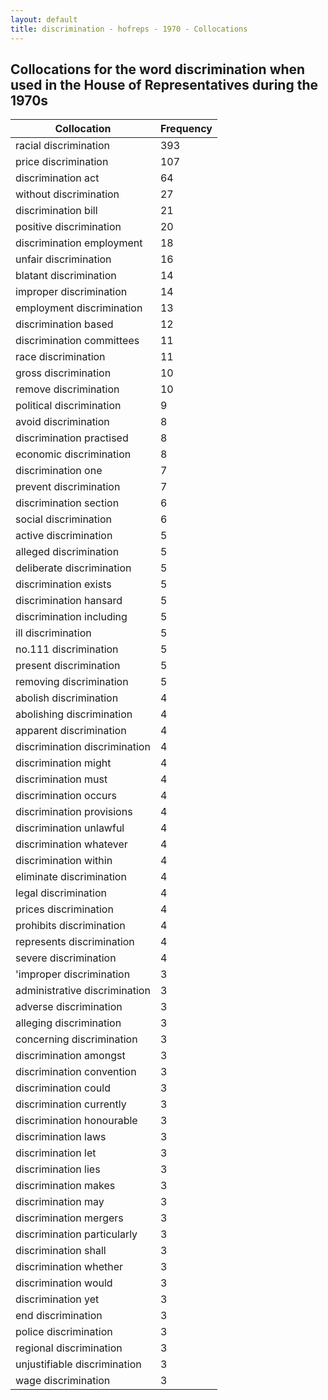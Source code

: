 ```yaml
---
layout: default
title: discrimination - hofreps - 1970 - Collocations
---
```

## Collocations for the word **discrimination** when used in the House of Representatives during the 1970s

| Collocation | Frequency |
|--------------|----------------|
|racial discrimination|393|
|price discrimination|107|
|discrimination act|64|
|without discrimination|27|
|discrimination bill|21|
|positive discrimination|20|
|discrimination employment|18|
|unfair discrimination|16|
|blatant discrimination|14|
|improper discrimination|14|
|employment discrimination|13|
|discrimination based|12|
|discrimination committees|11|
|race discrimination|11|
|gross discrimination|10|
|remove discrimination|10|
|political discrimination|9|
|avoid discrimination|8|
|discrimination practised|8|
|economic discrimination|8|
|discrimination one|7|
|prevent discrimination|7|
|discrimination section|6|
|social discrimination|6|
|active discrimination|5|
|alleged discrimination|5|
|deliberate discrimination|5|
|discrimination exists|5|
|discrimination hansard|5|
|discrimination including|5|
|ill discrimination|5|
|no.111 discrimination|5|
|present discrimination|5|
|removing discrimination|5|
|abolish discrimination|4|
|abolishing discrimination|4|
|apparent discrimination|4|
|discrimination discrimination|4|
|discrimination might|4|
|discrimination must|4|
|discrimination occurs|4|
|discrimination provisions|4|
|discrimination unlawful|4|
|discrimination whatever|4|
|discrimination within|4|
|eliminate discrimination|4|
|legal discrimination|4|
|prices discrimination|4|
|prohibits discrimination|4|
|represents discrimination|4|
|severe discrimination|4|
|'improper discrimination|3|
|administrative discrimination|3|
|adverse discrimination|3|
|alleging discrimination|3|
|concerning discrimination|3|
|discrimination amongst|3|
|discrimination convention|3|
|discrimination could|3|
|discrimination currently|3|
|discrimination honourable|3|
|discrimination laws|3|
|discrimination let|3|
|discrimination lies|3|
|discrimination makes|3|
|discrimination may|3|
|discrimination mergers|3|
|discrimination particularly|3|
|discrimination shall|3|
|discrimination whether|3|
|discrimination would|3|
|discrimination yet|3|
|end discrimination|3|
|police discrimination|3|
|regional discrimination|3|
|unjustifiable discrimination|3|
|wage discrimination|3|

